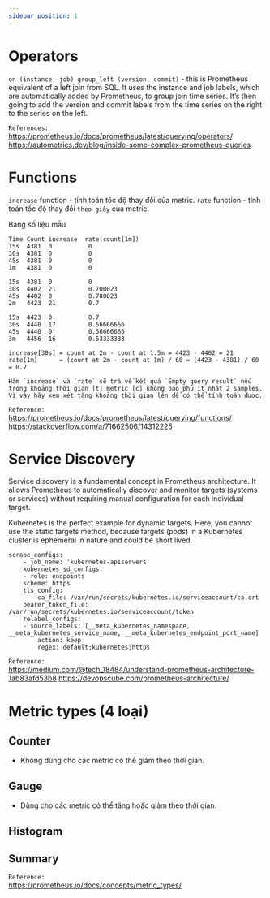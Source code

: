```yaml
---
sidebar_position: 1
---
```


# Operators


`on (instance, job) group_left (version, commit)` - this is Prometheus equivalent of a left join from SQL. It uses the instance and job labels, which are automatically added by Prometheus, to group join time series. It’s then going to add the version and commit labels from the time series on the right to the series on the left.


`References:`     
https://prometheus.io/docs/prometheus/latest/querying/operators/     
https://autometrics.dev/blog/inside-some-complex-prometheus-queries    

# Functions

`increase` function - tính toán tốc độ thay đổi của metric.
`rate` function - tính toán tốc độ thay đổi `theo giây` của metric.

Bảng số liệu mẫu
```
Time Count increase  rate(count[1m])
15s  4381  0          0
30s  4381  0          0
45s  4381  0          0
1m   4381  0          0

15s  4381  0          0
30s  4402  21         0.700023
45s  4402  0          0.700023
2m   4423  21         0.7

15s  4423  0          0.7
30s  4440  17         0.56666666
45s  4440  0          0.56666666
3m   4456  16         0.53333333
```
```
increase[30s] = count at 2m - count at 1.5m = 4423 - 4402 = 21   
rate[1m]      = (count at 2m - count at 1m) / 60 = (4423 - 4381) / 60 = 0.7
```

```
Hàm `increase` và `rate` sẽ trả về kết quả `Empty query result` nếu trong khoảng thời gian [t] metric [c] không bao phủ ít nhất 2 samples. Vì vậy hãy xem xét tăng khoảng thời gian lên để có thể tính toán được.   
```

`Reference:`   
https://prometheus.io/docs/prometheus/latest/querying/functions/     
https://stackoverflow.com/a/71662506/14312225       

# Service Discovery
Service discovery is a fundamental concept in Prometheus architecture. It allows Prometheus to automatically discover and monitor targets (systems or services) without requiring manual configuration for each individual target.

Kubernetes is the perfect example for dynamic targets. Here, you cannot use the static targets method, because targets (pods) in a Kubernetes cluster is ephemeral in nature and could be short lived.


```
scrape_configs:
    - job_name: 'kubernetes-apiservers'
    kubernetes_sd_configs:
    - role: endpoints
    scheme: https
    tls_config:
        ca_file: /var/run/secrets/kubernetes.io/serviceaccount/ca.crt
    bearer_token_file: /var/run/secrets/kubernetes.io/serviceaccount/token
    relabel_configs:
    - source_labels: [__meta_kubernetes_namespace, __meta_kubernetes_service_name, __meta_kubernetes_endpoint_port_name]
        action: keep
        regex: default;kubernetes;https
```

`Reference:`   
https://medium.com/@tech_18484/understand-prometheus-architecture-1ab83afd53b8
https://devopscube.com/prometheus-architecture/

# Metric types (4 loại)

## Counter
- Không dùng cho các metric có thể giảm theo thời gian.      

## Gauge    
- Dùng cho các metric có thể tăng hoặc giảm theo thời gian.    

## Histogram

## Summary

`Reference:`    
https://prometheus.io/docs/concepts/metric_types/    




